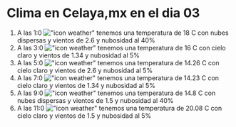 # Clima en Celaya,mx en el dia 03

1. A las 1:0 !["icon weather"](http://openweathermap.org/img/w/03n.png) tenemos una temperatura de 18 C con nubes dispersas y  vientos de 2.6 y nubosidad al 40%
1. A las 3:0 !["icon weather"](http://openweathermap.org/img/w/01n.png) tenemos una temperatura de 16 C con cielo claro y  vientos de 1.34 y nubosidad al 5%
1. A las 5:0 !["icon weather"](http://openweathermap.org/img/w/01n.png) tenemos una temperatura de 14.26 C con cielo claro y  vientos de 2.6 y nubosidad al 5%
1. A las 7:0 !["icon weather"](http://openweathermap.org/img/w/01n.png) tenemos una temperatura de 14.23 C con cielo claro y  vientos de 1.34 y nubosidad al 5%
1. A las 9:0 !["icon weather"](http://openweathermap.org/img/w/03d.png) tenemos una temperatura de 14.8 C con nubes dispersas y  vientos de 1.5 y nubosidad al 40%
1. A las 11:0 !["icon weather"](http://openweathermap.org/img/w/01d.png) tenemos una temperatura de 20.08 C con cielo claro y  vientos de 1.5 y nubosidad al 5%
